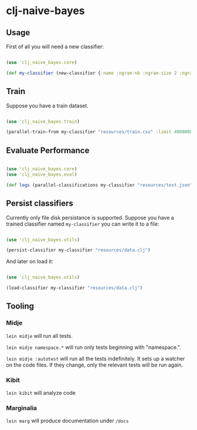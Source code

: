 # clj-naive-bayes


## Usage

First of all you will need a new classifier:

```clojure

(use 'clj_naive_bayes.core)

(def my-classifier (new-classifier {:name :ngram-nb :ngram-size 2 :ngram-type :multinomial}))

```

## Train

Suppose you have a train dataset.

```clojure

(use 'clj_naive_bayes.train)

(parallel-train-from my-classifier "resources/train.csv" :limit 4000000)

```

## Evaluate Performance

```clojure

(use 'clj_naive_bayes.core)
(use 'clj_naive_bayes.eval)

(def logs (parallel-classifications my-classifier "resources/test.json"))

```

## Persist classifiers

Currently only file disk persistance is supported. Suppose you have a trained
classifier named `my-classifier` you can write it to a file:

```clojure

(use 'clj_naive_bayes.utils)

(persist-classifier my-classifier "resources/data.clj")

```

And later on load it:

```clojure

(use 'clj_naive_bayes.utils)

(load-classifier my-classifier "resources/data.clj")

```


## Tooling

### Midje

`lein midje` will run all tests.

`lein midje namespace.*` will run only tests beginning with "namespace.".

`lein midje :autotest` will run all the tests indefinitely. It sets up a
watcher on the code files. If they change, only the relevant tests will be
run again.

### Kibit

`lein kibit` will analyze code

### Marginalia

`lein marg` will produce documentation under `/docs`

